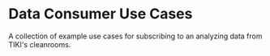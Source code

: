 # Data Consumer Use Cases

A collection of example use cases for subscribing to an analyzing data from TIKI's cleanrooms.
